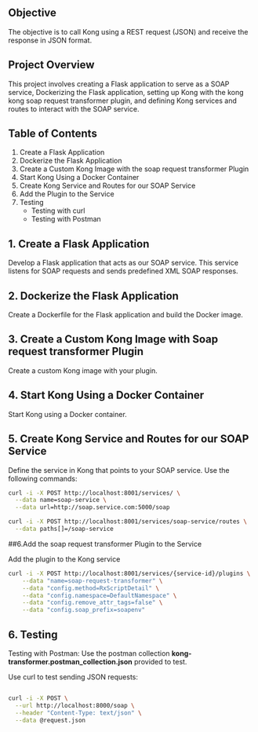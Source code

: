 ## Objective

The objective is to call Kong using a REST request (JSON) and receive the response in JSON format.

## Project Overview
This project involves creating a Flask application to serve as a SOAP service, Dockerizing the Flask application, setting up Kong with the kong kong soap request transformer plugin, and defining Kong services and routes to interact with the SOAP service.

## Table of Contents
1. Create a Flask Application
2. Dockerize the Flask Application
3. Create a Custom Kong Image with the soap request transformer Plugin
4. Start Kong Using a Docker Container
5. Create Kong Service and Routes for our SOAP Service
6. Add the Plugin to the Service
7. Testing
    - Testing with curl
    - Testing with Postman

## 1. Create a Flask Application
Develop a Flask application that acts as our SOAP service. This service listens for SOAP requests and sends predefined XML SOAP responses.

## 2. Dockerize the Flask Application
Create a Dockerfile for the Flask application and build the Docker image.

## 3. Create a Custom Kong Image with Soap request transformer Plugin
Create a custom Kong image with your plugin.

## 4. Start Kong Using a Docker Container
Start Kong using a Docker container.

## 5. Create Kong Service and Routes for our SOAP Service
Define the service in Kong that points to your SOAP service. Use the following commands:

```bash
curl -i -X POST http://localhost:8001/services/ \
  --data name=soap-service \
  --data url=http://soap.service.com:5000/soap
```
```bash
curl -i -X POST http://localhost:8001/services/soap-service/routes \
  --data paths[]=/soap-service
```
##6.Add the soap request transformer Plugin to the Service

Add the plugin to the Kong service

```bash
curl -i -X POST http://localhost:8001/services/{service-id}/plugins \
    --data "name=soap-request-transformer" \
    --data "config.method=RxScriptDetail" \
    --data "config.namespace=DefaultNamespace" \
    --data "config.remove_attr_tags=false" \
    --data "config.soap_prefix=soapenv"
```
## 6. Testing

Testing with Postman: Use the postman collection **kong-transformer.postman_collection.json** provided to  test.

Use curl to test sending JSON requests:

```bash

curl -i -X POST \
  --url http://localhost:8000/soap \
  --header "Content-Type: text/json" \
  --data @request.json
  
```









